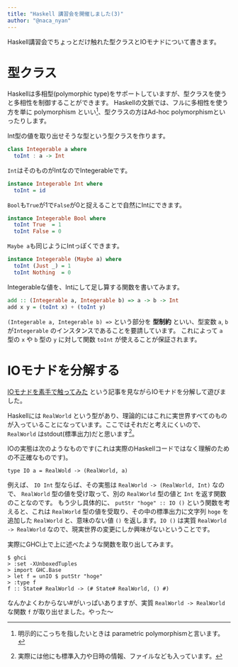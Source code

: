 ```yaml
---
title: "Haskell 講習会を開催しました(3)"
author: "@naca_nyan"
---
```


Haskell講習会でちょっとだけ触れた型クラスとIOモナドについて書きます。

# 型クラス
Haskellは多相型(polymorphic type)をサポートしていますが、型クラスを使うと多相性を制御することができます。
Haskellの文脈では、フルに多相性を使う方を単に polymorphism といい[^1]、型クラスの方はAd-hoc polymorphismといったりします。

[^1]: 明示的にこっちを指したいときは parametric polymorphismと言います。

Int型の値を取り出せそうな型という型クラスを作ります。
```haskell
class Integerable a where
  toInt : a -> Int
```
`Int`はそのものがIntなのでIntegerableです。
```haskell
instance Integerable Int where
  toInt = id
```
`Bool`も`True`が1で`False`が0と捉えることで自然にIntにできます。
```haskell
instance Integerable Bool where
  toInt True  = 1
  toInt False = 0
```
`Maybe a`も同じようにIntっぽくできます。
```haskell
instance Integerable (Maybe a) where
  toInt (Just _) = 1
  toInt Nothing  = 0
```

Integerableな値を、Intにして足し算する関数を書いてみます。
```haskell
add :: (Integerable a, Integerable b) => a -> b -> Int
add x y = (toInt x) + (toInt y)
```
`(Integerable a, Integerable b) =>` という部分を **型制約** といい、型変数 `a`, `b` が`Integerable` のインスタンスであることを要請しています。 これによって `a` 型の `x` や `b` 型の `y` に対して関数 `toInt` が使えることが保証されます。

# IOモナドを分解する
[IOモナドを素手で触ってみた](https://qiita.com/7shi/items/0a90d7ba31355e1c73aa) という記事を見ながらIOモナドを分解して遊びました。

Haskellには `RealWorld` という型があり、理論的にはこれに実世界すべてのものが入っていることになっています。ここではそれだと考えにくいので、 `RealWorld` はstdout(標準出力)だと思います[^2]。

[^2]: 実際には他にも標準入力や日時の情報、ファイルなども入っています。

IOの実態は次のようなものです(これは実際のHaskellコードではなく理解のための不正確なものです)。
```
type IO a = RealWold -> (RealWorld, a)
```
例えば、 `IO Int` 型ならば、その実態は `RealWorld -> (RealWorld, Int)` なので、 `RealWorld` 型の値を受け取って、別の `RealWorld` 型の値と `Int` を返す関数のことなのです。
もう少し具体的に、 `putStr "hoge" :: IO ()`  という関数を考えると、これは `RealWorld` 型の値を受取り、その中の標準出力に文字列 `hoge` を追加した `RealWorld` と、意味のない値 `()` を返します。`IO ()` は実質 `RealWorld -> RealWorld` なので、現実世界の変更にしか興味がないということです。

実際にGHCi上で上に述べたような関数を取り出してみます。
```
$ ghci
> :set -XUnboxedTuples
> import GHC.Base
> let f = unIO $ putStr "hoge"
> :type f
f :: State# RealWorld -> (# State# RealWorld, () #)
```

なんかよくわからない#がいっぱいありますが、実質 `RealWorld -> RealWorld` な関数 `f` が取り出せました。やった〜
